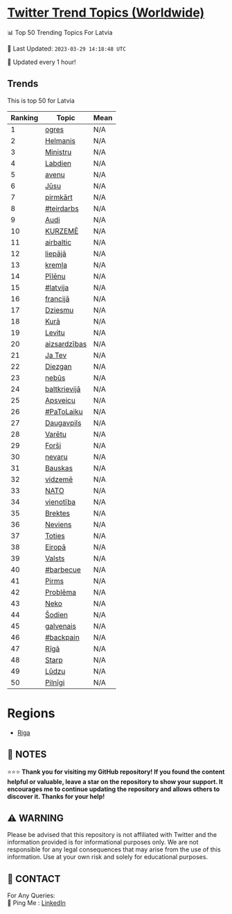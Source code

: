 [Twitter Trend Topics (Worldwide)](https://github.com/ErcinDedeoglu/Twitter-Trend-Topics)
==========


📊 Top 50 Trending Topics For Latvia

📆 Last Updated: `2023-03-29 14:18:48 UTC`

🔧 Updated every 1 hour!


## Trends

This is top 50 for Latvia

| Ranking | Topic | Mean |
| ------- | ------------ | ------------ |
| 1 | [ogres](http://twitter.com/search?q=ogres) | N/A |
| 2 | [Helmanis](http://twitter.com/search?q=Helmanis) | N/A |
| 3 | [Ministru](http://twitter.com/search?q=Ministru) | N/A |
| 4 | [Labdien](http://twitter.com/search?q=Labdien) | N/A |
| 5 | [avenu](http://twitter.com/search?q=avenu) | N/A |
| 6 | [Jūsu](http://twitter.com/search?q=J%c5%absu) | N/A |
| 7 | [pirmkārt](http://twitter.com/search?q=pirmk%c4%81rt) | N/A |
| 8 | [#teirdarbs](http://twitter.com/search?q=%23teirdarbs) | N/A |
| 9 | [Audi](http://twitter.com/search?q=Audi) | N/A |
| 10 | [KURZEMĒ](http://twitter.com/search?q=KURZEM%c4%92) | N/A |
| 11 | [airbaltic](http://twitter.com/search?q=airbaltic) | N/A |
| 12 | [liepājā](http://twitter.com/search?q=liep%c4%81j%c4%81) | N/A |
| 13 | [kremļa](http://twitter.com/search?q=krem%c4%bca) | N/A |
| 14 | [Pīlēnu](http://twitter.com/search?q=P%c4%abl%c4%93nu) | N/A |
| 15 | [#latvija](http://twitter.com/search?q=%23latvija) | N/A |
| 16 | [francijā](http://twitter.com/search?q=francij%c4%81) | N/A |
| 17 | [Dziesmu](http://twitter.com/search?q=Dziesmu) | N/A |
| 18 | [Kurā](http://twitter.com/search?q=Kur%c4%81) | N/A |
| 19 | [Levitu](http://twitter.com/search?q=Levitu) | N/A |
| 20 | [aizsardzības](http://twitter.com/search?q=aizsardz%c4%abbas) | N/A |
| 21 | [Ja Tev](http://twitter.com/search?q=Ja+Tev) | N/A |
| 22 | [Diezgan](http://twitter.com/search?q=Diezgan) | N/A |
| 23 | [nebūs](http://twitter.com/search?q=neb%c5%abs) | N/A |
| 24 | [baltkrievijā](http://twitter.com/search?q=baltkrievij%c4%81) | N/A |
| 25 | [Apsveicu](http://twitter.com/search?q=Apsveicu) | N/A |
| 26 | [#PaToLaiku](http://twitter.com/search?q=%23PaToLaiku) | N/A |
| 27 | [Daugavpils](http://twitter.com/search?q=Daugavpils) | N/A |
| 28 | [Varētu](http://twitter.com/search?q=Var%c4%93tu) | N/A |
| 29 | [Forši](http://twitter.com/search?q=For%c5%a1i) | N/A |
| 30 | [nevaru](http://twitter.com/search?q=nevaru) | N/A |
| 31 | [Bauskas](http://twitter.com/search?q=Bauskas) | N/A |
| 32 | [vidzemē](http://twitter.com/search?q=vidzem%c4%93) | N/A |
| 33 | [NATO](http://twitter.com/search?q=NATO) | N/A |
| 34 | [vienotība](http://twitter.com/search?q=vienot%c4%abba) | N/A |
| 35 | [Brektes](http://twitter.com/search?q=Brektes) | N/A |
| 36 | [Neviens](http://twitter.com/search?q=Neviens) | N/A |
| 37 | [Toties](http://twitter.com/search?q=Toties) | N/A |
| 38 | [Eiropā](http://twitter.com/search?q=Eirop%c4%81) | N/A |
| 39 | [Valsts](http://twitter.com/search?q=Valsts) | N/A |
| 40 | [#barbecue](http://twitter.com/search?q=%23barbecue) | N/A |
| 41 | [Pirms](http://twitter.com/search?q=Pirms) | N/A |
| 42 | [Problēma](http://twitter.com/search?q=Probl%c4%93ma) | N/A |
| 43 | [Neko](http://twitter.com/search?q=Neko) | N/A |
| 44 | [Šodien](http://twitter.com/search?q=%c5%a0odien) | N/A |
| 45 | [galvenais](http://twitter.com/search?q=galvenais) | N/A |
| 46 | [#backpain](http://twitter.com/search?q=%23backpain) | N/A |
| 47 | [Rīgā](http://twitter.com/search?q=R%c4%abg%c4%81) | N/A |
| 48 | [Starp](http://twitter.com/search?q=Starp) | N/A |
| 49 | [Lūdzu](http://twitter.com/search?q=L%c5%abdzu) | N/A |
| 50 | [Pilnīgi](http://twitter.com/search?q=Piln%c4%abgi) | N/A |



# Regions

* [Riga](</Latvia/Riga.md>)



## 📝 NOTES

⭐⭐⭐ **Thank you for visiting my GitHub repository! If you found the content helpful or valuable, leave a star on the repository to show your support. It encourages me to continue updating the repository and allows others to discover it. Thanks for your help!**


## ⚠️ WARNING

Please be advised that this repository is not affiliated with Twitter and the information provided is for informational purposes only. We are not responsible for any legal consequences that may arise from the use of this information. Use at your own risk and solely for educational purposes.


## 📨 CONTACT

 For Any Queries:  
            🏓 Ping Me : [LinkedIn](https://www.linkedin.com/in/ercindedeoglu/)
